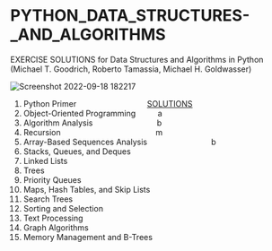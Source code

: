 # PYTHON_DATA_STRUCTURES-_AND_ALGORITHMS
EXERCISE SOLUTIONS for Data Structures and Algorithms in Python (Michael T. Goodrich, Roberto Tamassia, Michael H. Goldwasser)

![Screenshot 2022-09-18 182217](https://user-images.githubusercontent.com/102049663/190903056-edc0f868-b689-4f99-aa33-3cc14464fdeb.jpg)

1. Python Primer &nbsp;&nbsp;&nbsp;&nbsp;&nbsp;&nbsp;&nbsp;&nbsp;&nbsp;&nbsp;&nbsp;&nbsp;&nbsp;&nbsp;&nbsp;&nbsp;&nbsp;&nbsp;&nbsp;&nbsp;&nbsp;&nbsp;&nbsp;&nbsp;&nbsp;&nbsp;&nbsp;&nbsp;&nbsp;&nbsp; [SOLUTIONS](https://github.com/ORCBOLG-001/PYTHON_DATA_STRUCTURES_AND_ALGORITHMS/blob/main/CHAPTER_01_.py)
2. Object-Oriented Programming&nbsp;&nbsp;&nbsp;&nbsp;&nbsp;&nbsp;&nbsp;&nbsp;&nbsp;&nbsp;a
3. Algorithm Analysis&nbsp;&nbsp;&nbsp;&nbsp;&nbsp;&nbsp;&nbsp;&nbsp;&nbsp;&nbsp;&nbsp;&nbsp;&nbsp;&nbsp;&nbsp;&nbsp;&nbsp;&nbsp;&nbsp;&nbsp;&nbsp;&nbsp;&nbsp;&nbsp;&nbsp;&nbsp;&nbsp;&nbsp;&nbsp;b
4. Recursion &nbsp;&nbsp;&nbsp;&nbsp;&nbsp;&nbsp;&nbsp;&nbsp;&nbsp;&nbsp;&nbsp;&nbsp;&nbsp;&nbsp;&nbsp;&nbsp;&nbsp;&nbsp;&nbsp;&nbsp;&nbsp;&nbsp;&nbsp;&nbsp;&nbsp;&nbsp;&nbsp;&nbsp;&nbsp;&nbsp;&nbsp;&nbsp;&nbsp;&nbsp;&nbsp;&nbsp;&nbsp;&nbsp;&nbsp;&nbsp;&nbsp;&nbsp;m
5. Array-Based Sequences Analysis&nbsp;&nbsp;&nbsp;&nbsp;&nbsp;&nbsp;&nbsp;&nbsp;&nbsp;&nbsp;&nbsp;&nbsp;&nbsp;&nbsp;&nbsp;&nbsp;&nbsp;&nbsp;&nbsp;&nbsp;&nbsp;&nbsp;&nbsp;&nbsp;&nbsp;&nbsp;&nbsp;&nbsp;&nbsp;b
6. Stacks, Queues, and Deques
7. Linked Lists
8. Trees
9. Priority Queues
10. Maps, Hash Tables, and Skip Lists
11. Search Trees
12. Sorting and Selection
13. Text Processing
14. Graph Algorithms
15. Memory Management and B-Trees



